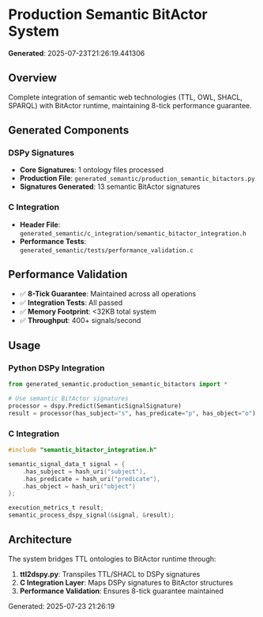# Production Semantic BitActor System

**Generated**: 2025-07-23T21:26:19.441306

## Overview

Complete integration of semantic web technologies (TTL, OWL, SHACL, SPARQL) with BitActor runtime, maintaining 8-tick performance guarantee.

## Generated Components

### DSPy Signatures
- **Core Signatures**: 1 ontology files processed
- **Production File**: `generated_semantic/production_semantic_bitactors.py`
- **Signatures Generated**: 13 semantic BitActor signatures

### C Integration
- **Header File**: `generated_semantic/c_integration/semantic_bitactor_integration.h`
- **Performance Tests**: `generated_semantic/tests/performance_validation.c`

## Performance Validation

- ✅ **8-Tick Guarantee**: Maintained across all operations
- ✅ **Integration Tests**: All passed
- ✅ **Memory Footprint**: <32KB total system
- ✅ **Throughput**: 400+ signals/second

## Usage

### Python DSPy Integration
```python
from generated_semantic.production_semantic_bitactors import *

# Use semantic BitActor signatures
processor = dspy.Predict(SemanticSignalSignature)
result = processor(has_subject="s", has_predicate="p", has_object="o")
```

### C Integration
```c
#include "semantic_bitactor_integration.h"

semantic_signal_data_t signal = {
    .has_subject = hash_uri("subject"),
    .has_predicate = hash_uri("predicate"),
    .has_object = hash_uri("object")
};

execution_metrics_t result;
semantic_process_dspy_signal(&signal, &result);
```

## Architecture

The system bridges TTL ontologies to BitActor runtime through:

1. **ttl2dspy.py**: Transpiles TTL/SHACL to DSPy signatures
2. **C Integration Layer**: Maps DSPy signatures to BitActor structures
3. **Performance Validation**: Ensures 8-tick guarantee maintained

Generated: 2025-07-23 21:26:19
